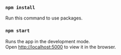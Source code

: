### `npm install`
Run this command to use packages.

### `npm start`

Runs the app in the development mode.<br>
Open [http://localhost:5000](http://localhost:5000) to view it in the browser.

